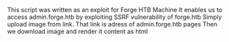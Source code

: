This script was written as an exploit for Forge HTB Machine
It enables us to access admin.forge.htb by exploiting SSRF vulnerability of forge.htb
Simply upload image from link. That link is adress of admin.forge.htb pages
Then we download image and render it content as html